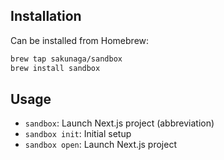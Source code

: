 ## Installation

Can be installed from Homebrew:

```bash
brew tap sakunaga/sandbox
brew install sandbox
```

## Usage

- `sandbox`: Launch Next.js project (abbreviation)
- `sandbox init`: Initial setup
- `sandbox open`: Launch Next.js project
